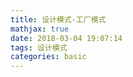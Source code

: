 ```yaml
---
title: 设计模式-工厂模式
mathjax: true
date: 2018-03-04 19:07:14
tags: 设计模式
categories: basic
---
```


